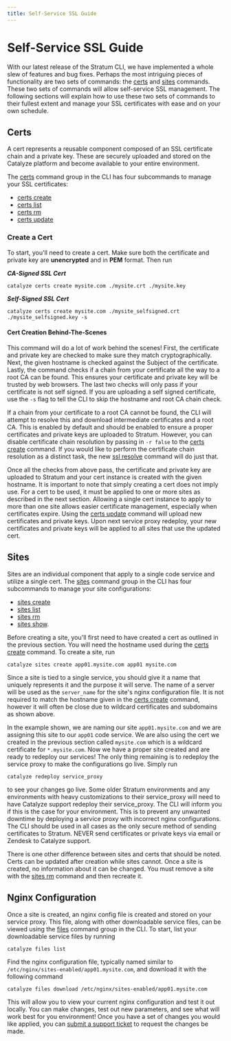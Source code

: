 ```yaml
---
title: Self-Service SSL Guide
---
```


# Self-Service SSL Guide

With our latest release of the Stratum CLI, we have implemented a whole slew of features and bug fixes. Perhaps the most intriguing pieces of functionality are two sets of commands: the [certs](https://resources.catalyze.io/paas/cli/sections/certs/) and [sites](https://resources.catalyze.io/paas/cli/sections/sites/) commands. These two sets of commands will allow self-service SSL management. The following sections will explain how to use these two sets of commands to their fullest extent and manage your SSL certificates with ease and on your own schedule.

## Certs

A cert represents a reusable component composed of an SSL certificate chain and a private key. These are securely uploaded and stored on the Catalyze platform and become available to your entire environment.

The [certs](https://resources.catalyze.io/paas/cli/sections/certs/) command group in the CLI has four subcommands to manage your SSL certificates:

- [certs create](/paas/paas-cli-reference/certs-create/)
- [certs list](/paas/paas-cli-reference/certs-list/)
- [certs rm](/paas/paas-cli-reference/certs-rm/)
- [certs update](/paas/paas-cli-reference/certs-update/)

### Create a Cert

To start, you'll need to create a cert. Make sure both the certificate and private key are **unencrypted** and in **PEM** format. Then run

***CA-Signed SSL Cert***
```
catalyze certs create mysite.com ./mysite.crt ./mysite.key
```
***Self-Signed SSL Cert***
```
catalyze certs create mysite.com ./mysite_selfsigned.crt ./mysite_selfsigned.key -s
```

#### Cert Creation Behind-The-Scenes

This command will do a lot of work behind the scenes! First, the certificate and private key are checked to make sure they match cryptographically. Next, the given hostname is checked against the Subject of the certificate. Lastly, the command checks if a chain from your certificate all the way to a root CA can be found. This ensures your certificate and private key will be trusted by web browsers. The last two checks will only pass if your certificate is not self signed. If you are uploading a self signed certificate, use the `-s` flag to tell the CLI to skip the hostname and root CA chain check.

If a chain from your certificate to a root CA cannot be found, the CLI will attempt to resolve this and download intermediate certificates and a root CA. This is enabled by default and should be enabled to ensure a proper certificates and private keys are uploaded to Stratum. However, you can disable certificate chain resolution by passing in `-r false` to the [certs create](/paas/paas-cli-reference/certs-create/) command. If you would like to perform the certificate chain resolution as a distinct task, the new [ssl resolve](/paas/paas-cli-reference/ssl-resolve/) command will do just that.

Once all the checks from above pass, the certificate and private key are uploaded to Stratum and your cert instance is created with the given hostname. It is important to note that simply creating a cert does not imply use. For a cert to be used, it must be applied to one or more sites as described in the next section. Allowing a single cert instance to apply to more than one site allows easier certificate management, especially when certificates expire. Using the [certs update](/paas/paas-cli-reference/certs-update/) command will upload new certificates and private keys. Upon next service proxy redeploy, your new certificates and private keys will be applied to all sites that use the updated cert.

## Sites

Sites are an individual component that apply to a single code service and utilize a single cert. The [sites](/paas/paas-cli-reference/sites/) command group in the CLI has four subcommands to manage your site configurations:
- [sites create](/paas/paas-cli-reference/sites-create/)
- [sites list](/paas/paas-cli-reference/sites-list/)
- [sites rm](/paas/paas-cli-reference/sites-rm/)
- [sites show](/paas/paas-cli-reference/sites-show/).

Before creating a site, you'll first need to have created a cert as outlined in the previous section. You will need the hostname used during the [certs create](/paas/paas-cli-reference/certs-create/) command. To create a site, run

```
catalyze sites create app01.mysite.com app01 mysite.com
```

Since a site is tied to a single service, you should give it a name that uniquely represents it and the purpose it will serve. The name of a server will be used as the `server_name` for the site's nginx configuration file. It is not required to match the hostname given in the [certs create](/paas/paas-cli-reference/certs-create/) command, however it will often be close due to wildcard certificates and subdomains as shown above.

In the example shown, we are naming our site `app01.mysite.com` and we are assigning this site to our `app01` code service. We are also using the cert we created in the previous section called `mysite.com` which is a wildcard certificate for `*.mysite.com`. Now we have a proper site created and are ready to redeploy our services! The only thing remaining is to redeploy the service proxy to make the configurations go live. Simply run

```
catalyze redeploy service_proxy
```

to see your changes go live. Some older Stratum environments and any environments with heavy customizations to their service_proxy will need to have Catalyze support redeploy their service_proxy.  The CLI will inform you if this is the case for your environment.  This is to prevent any unwanted downtime by deploying a service proxy with incorrect nginx configurations.  The CLI should be used in all cases as the only secure method of sending certificates to Stratum.  NEVER send certificates or private keys via email or Zendesk to Catalyze support.

There is one other difference between sites and certs that should be noted. Certs can be updated after creation while sites cannot. Once a site is created, no information about it can be changed. You must remove a site with the [sites rm](/paas/paas-cli-reference/sites-rm/) command and then recreate it.

## Nginx Configuration

Once a site is created, an nginx config file is created and stored on your service proxy. This file, along with other downloadable service files, can be viewed using the [files](/paas/paas-cli-reference/files/) command group in the CLI. To start, list your downloadable service files by running

```
catalyze files list
```

Find the nginx configuration file, typically named similar to `/etc/nginx/sites-enabled/app01.mysite.com`, and download it with the following command

```
catalyze files download /etc/nginx/sites-enabled/app01.mysite.com
```

This will allow you to view your current nginx configuration and test it out locally. You can make changes, test out new parameters, and see what will work best for you environment! Once you have a set of changes you would like applied, you can [submit a support ticket](https://catalyzeio.zendesk.com/) to request the changes be made.
